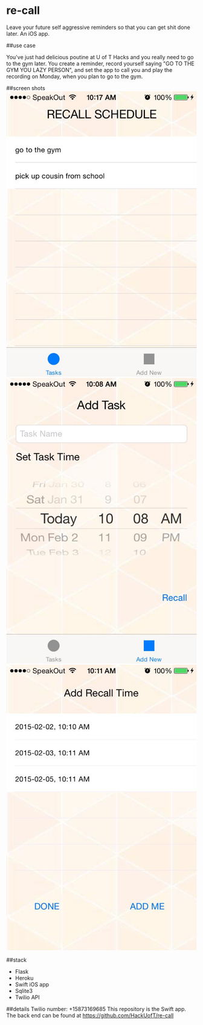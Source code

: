 # re-call
Leave your future self aggressive reminders so that you can get shit done later. An iOS app.

##use case

You've just had delicious poutine at U of T Hacks and you really need to go to the gym later. You create a reminder, record yourself saying "GO TO THE GYM YOU LAZY PERSON", and set the app to call you and play the recording on Monday, when you plan to go to the gym.

##screen shots
![alt text](https://github.com/HackUofT/re-call/blob/master/imagesForReadMe/mainscreen.jpg "Main screen")
![alt text](https://github.com/HackUofT/re-call/blob/master/imagesForReadMe/addtaskscreen.jpg "Add a reminder")
![alt text](https://github.com/HackUofT/re-call/blob/master/imagesForReadMe/addscreen.jpg "Reminder times")

##stack
* Flask
* Heroku
* Swift iOS app
* Sqlite3
* Twilio API

##details
Twilio number: +15873169685
This repository is the Swift app. The back end can be found at https://github.com/HackUofT/re-call
